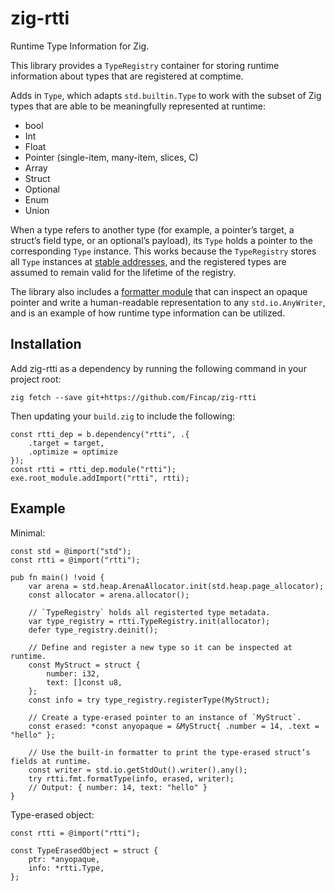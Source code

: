 # zig-rtti
Runtime Type Information for Zig.

This library provides a `TypeRegistry` container for storing runtime information about types that 
are registered at comptime.

Adds in `Type`, which adapts `std.builtin.Type` to work with the subset of Zig types that are able
to be meaningfully represented at runtime:
- bool
- Int
- Float
- Pointer (single-item, many-item, slices, C)
- Array
- Struct
- Optional
- Enum
- Union

When a type refers to another type (for example, a pointer’s target, a struct’s field type, or an
optional’s payload), its `Type` holds a pointer to the corresponding `Type` instance. This works 
because the `TypeRegistry` stores all `Type` instances at [stable addresses](src/stable_map.zig), 
and the registered types are assumed to remain valid for the lifetime of the registry.

The library also includes a [formatter module](src/fmt.zig) that can inspect an opaque pointer and 
write a human-readable representation to any `std.io.AnyWriter`, and is an example of how runtime 
type information can be utilized.

## Installation
Add zig-rtti as a dependency by running the following command in your project root:

```
zig fetch --save git+https://github.com/Fincap/zig-rtti
```

Then updating your `build.zig` to include the following:

```zig
const rtti_dep = b.dependency("rtti", .{ 
    .target = target,
    .optimize = optimize
});
const rtti = rtti_dep.module("rtti");
exe.root_module.addImport("rtti", rtti);
```

## Example
Minimal:

```zig
const std = @import("std");
const rtti = @import("rtti");

pub fn main() !void {
    var arena = std.heap.ArenaAllocator.init(std.heap.page_allocator);
    const allocator = arena.allocator();

    // `TypeRegistry` holds all registerted type metadata.
    var type_registry = rtti.TypeRegistry.init(allocator);
    defer type_registry.deinit();

    // Define and register a new type so it can be inspected at runtime.
    const MyStruct = struct {
        number: i32,
        text: []const u8,
    };
    const info = try type_registry.registerType(MyStruct);

    // Create a type-erased pointer to an instance of `MyStruct`.
    const erased: *const anyopaque = &MyStruct{ .number = 14, .text = "hello" };

    // Use the built-in formatter to print the type-erased struct’s fields at runtime.
    const writer = std.io.getStdOut().writer().any();
    try rtti.fmt.formatType(info, erased, writer);
    // Output: { number: 14, text: "hello" }
}
```

Type-erased object:

```zig
const rtti = @import("rtti");

const TypeErasedObject = struct {
    ptr: *anyopaque,
    info: *rtti.Type,
};
```
